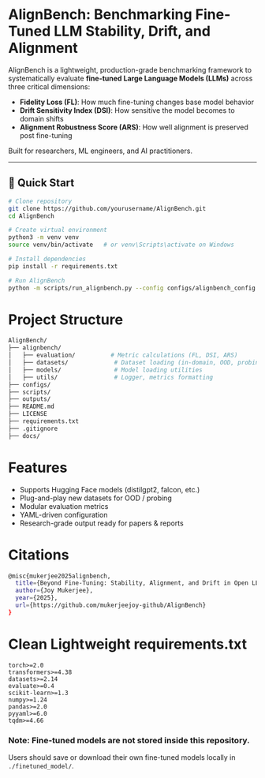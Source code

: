# AlignBench: Benchmarking Fine-Tuned LLM Stability, Drift, and Alignment

AlignBench is a lightweight, production-grade benchmarking framework to systematically evaluate **fine-tuned Large Language Models (LLMs)** across three critical dimensions:

- **Fidelity Loss (FL)**: How much fine-tuning changes base model behavior
- **Drift Sensitivity Index (DSI)**: How sensitive the model becomes to domain shifts
- **Alignment Robustness Score (ARS)**: How well alignment is preserved post fine-tuning

Built for researchers, ML engineers, and AI practitioners.

---

## 🚀 Quick Start

```bash
# Clone repository
git clone https://github.com/yourusername/AlignBench.git
cd AlignBench

# Create virtual environment
python3 -m venv venv
source venv/bin/activate   # or venv\Scripts\activate on Windows

# Install dependencies
pip install -r requirements.txt

# Run AlignBench
python -m scripts/run_alignbench.py --config configs/alignbench_config.yaml

```

# Project Structure

```bash
AlignBench/
├── alignbench/
│   ├── evaluation/          # Metric calculations (FL, DSI, ARS)
│   ├── datasets/             # Dataset loading (in-domain, OOD, probing)
│   ├── models/               # Model loading utilities
│   ├── utils/                # Logger, metrics formatting
├── configs/
├── scripts/
├── outputs/
├── README.md
├── LICENSE
├── requirements.txt
├── .gitignore
├── docs/
```

# Features
- Supports Hugging Face models (distilgpt2, falcon, etc.)
- Plug-and-play new datasets for OOD / probing
- Modular evaluation metrics
- YAML-driven configuration
- Research-grade output ready for papers & reports

# Citations

```bash
@misc{mukerjee2025alignbench,
  title={Beyond Fine-Tuning: Stability, Alignment, and Drift in Open LLMs},
  author={Joy Mukerjee},
  year={2025},
  url={https://github.com/mukerjeejoy-github/AlignBench}
}
```


# Clean Lightweight requirements.txt

```text
torch>=2.0
transformers>=4.38
datasets>=2.14
evaluate>=0.4
scikit-learn>=1.3
numpy>=1.24
pandas>=2.0
pyyaml>=6.0
tqdm>=4.66
```
### Note: Fine-tuned models are not stored inside this repository. 
Users should save or download their own fine-tuned models locally in `./finetuned_model/`.
